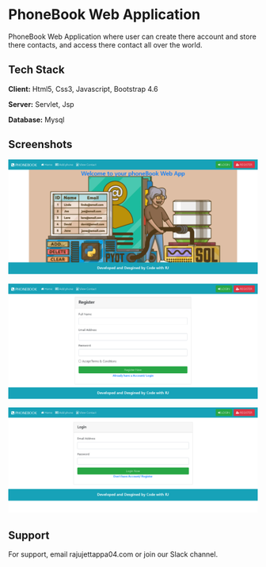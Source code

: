 
# PhoneBook Web Application

PhoneBook Web Application where user can create there account and store there contacts, and access there contact all over the world.



## Tech Stack

**Client:** Html5, Css3, Javascript, Bootstrap 4.6

**Server:** Servlet, Jsp

**Database:** Mysql




  
## Screenshots

![App Screenshot](https://github.com/Softx-Digital-product/OTTImages/blob/master/phonebook/index.png?raw=true)

![App Screenshot](https://github.com/Softx-Digital-product/OTTImages/blob/master/phonebook/register.png?raw=true)
 
![App Screenshot](https://github.com/Softx-Digital-product/OTTImages/blob/master/phonebook/login.png?raw=true)


## Support

For support, email rajujettappa04.com or join our Slack channel.

  